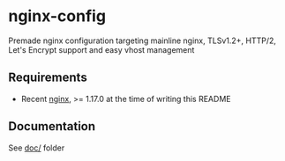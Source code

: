 # nginx-config

Premade nginx configuration targeting mainline nginx, TLSv1.2+, HTTP/2, Let's Encrypt support and 
easy vhost management

## Requirements
- Recent [nginx](https://nginx.org), >= 1.17.0 at the time of writing this README

## Documentation
See [doc/](doc) folder
